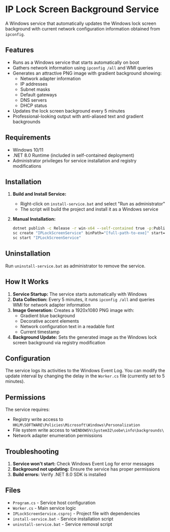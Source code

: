 # IP Lock Screen Background Service

A Windows service that automatically updates the Windows lock screen background with current network configuration information obtained from `ipconfig`.

## Features

- Runs as a Windows service that starts automatically on boot
- Gathers network information using `ipconfig /all` and WMI queries
- Generates an attractive PNG image with gradient background showing:
  - Network adapter information
  - IP addresses
  - Subnet masks
  - Default gateways
  - DNS servers
  - DHCP status
- Updates the lock screen background every 5 minutes
- Professional-looking output with anti-aliased text and gradient backgrounds

## Requirements

- Windows 10/11
- .NET 8.0 Runtime (included in self-contained deployment)
- Administrator privileges for service installation and registry modifications

## Installation

1. **Build and Install Service:**
   - Right-click on `install-service.bat` and select "Run as administrator"
   - The script will build the project and install it as a Windows service

2. **Manual Installation:**

   ```cmd
   dotnet publish -c Release -r win-x64 --self-contained true -p:PublishSingleFile=true
   sc create "IPLockScreenService" binPath="[full-path-to-exe]" start=auto DisplayName="IP Lock Screen Background Service"
   sc start "IPLockScreenService"
   ```

## Uninstallation

Run `uninstall-service.bat` as administrator to remove the service.

## How It Works

1. **Service Startup:** The service starts automatically with Windows
2. **Data Collection:** Every 5 minutes, it runs `ipconfig /all` and queries WMI for network adapter information
3. **Image Generation:** Creates a 1920x1080 PNG image with:
   - Gradient blue background
   - Decorative accent elements
   - Network configuration text in a readable font
   - Current timestamp
4. **Background Update:** Sets the generated image as the Windows lock screen background via registry modification

## Configuration

The service logs its activities to the Windows Event Log. You can modify the update interval by changing the delay in the `Worker.cs` file (currently set to 5 minutes).

## Permissions

The service requires:

- Registry write access to `HKLM\SOFTWARE\Policies\Microsoft\Windows\Personalization`
- File system write access to `%WINDOWS%\System32\oobe\info\backgrounds\`
- Network adapter enumeration permissions

## Troubleshooting

1. **Service won't start:** Check Windows Event Log for error messages
2. **Background not updating:** Ensure the service has proper permissions
3. **Build errors:** Verify .NET 8.0 SDK is installed

## Files

- `Program.cs` - Service host configuration
- `Worker.cs` - Main service logic
- `IPLockScreenService.csproj` - Project file with dependencies
- `install-service.bat` - Service installation script
- `uninstall-service.bat` - Service removal script
